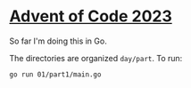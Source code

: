 # [Advent of Code 2023](https://adventofcode.com/2023)
So far I'm doing this in Go.

The directories are organized `day/part`. To run:
```sh
go run 01/part1/main.go
```
